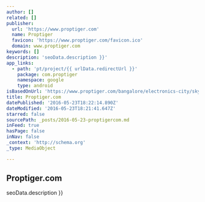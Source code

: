 ```yaml
---
author: []
related: []
publisher:
  url: 'https://www.proptiger.com'
  name: Proptiger
  favicon: 'https://www.proptiger.com/favicon.ico'
  domain: www.proptiger.com
keywords: []
description: 'seoData.description }}'
app_links:
  - path: 'pt/project/{{ urlData.redirectUrl }}'
    package: com.proptiger
    namespace: google
    type: android
isBasedOnUrl: 'https://www.proptiger.com/bangalore/electronics-city/skylark-royaume-674384'
title: Proptiger.com
datePublished: '2016-05-23T18:22:14.890Z'
dateModified: '2016-05-23T18:21:41.647Z'
starred: false
sourcePath: _posts/2016-05-23-proptigercom.md
inFeed: true
hasPage: false
inNav: false
_context: 'http://schema.org'
_type: MediaObject

---
```

<article style=""><h1>Proptiger.com</h1><p>seoData.description }}</p></article>
